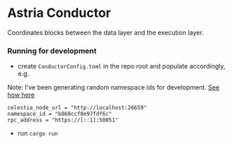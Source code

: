# Astria Conductor

Coordinates blocks between the data layer and the execution layer.

### Running for development

* create `ConductorConfig.toml` in the repo root and populate accordingly, e.g.

Note: I've been generating random namespace ids for development. [See how here](https://go.dev/play/p/7ltvaj8lhRl)

```
celestia_node_url = "http://localhost:26659"
namespace_id = "b860ccf0e97fdf6c"
rpc_address = "https://[::1]:50051"
```

* run `cargo run`
